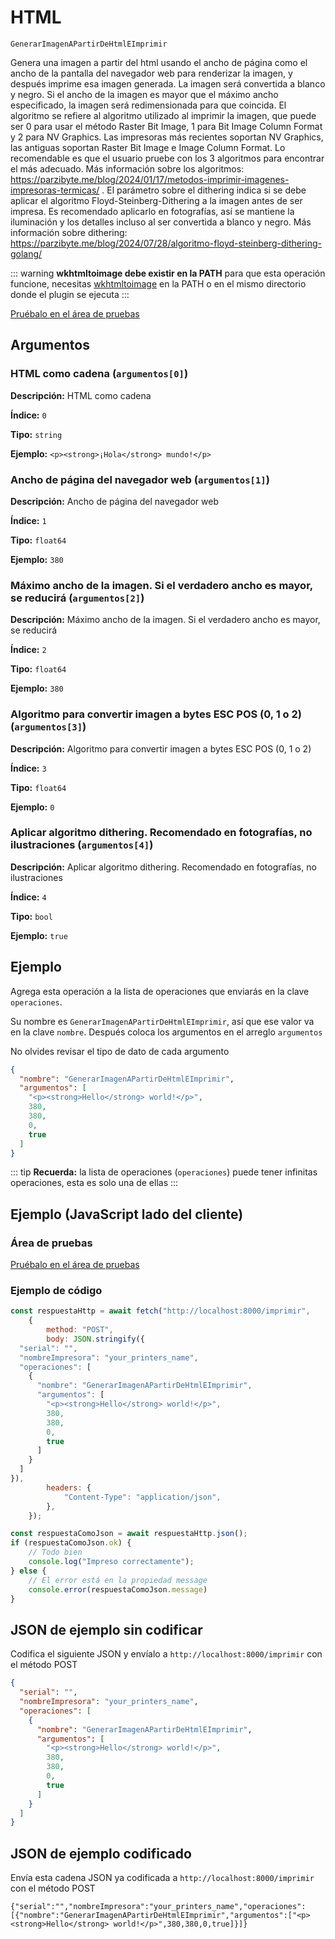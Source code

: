 # HTML

`GenerarImagenAPartirDeHtmlEImprimir`

Genera una imagen a partir del html usando el ancho de página como el ancho de la pantalla del navegador web para renderizar la imagen, y después imprime esa imagen generada. La imagen será convertida a blanco y negro. Si el ancho de la imagen es mayor que el máximo ancho especificado, la imagen será redimensionada para que coincida. El algoritmo se refiere al algoritmo utilizado al imprimir la imagen, que puede ser 0 para usar el método Raster Bit Image, 1 para Bit Image Column Format y 2 para NV Graphics. Las impresoras más recientes soportan NV Graphics, las antiguas soportan Raster Bit Image e Image Column Format. Lo recomendable es que el usuario pruebe con los 3 algoritmos para encontrar el más adecuado. Más información sobre los algoritmos: https://parzibyte.me/blog/2024/01/17/metodos-imprimir-imagenes-impresoras-termicas/ . El parámetro sobre el dithering indica si se debe aplicar el algoritmo Floyd-Steinberg-Dithering a la imagen antes de ser impresa. Es recomendado aplicarlo en fotografías, así se mantiene la iluminación y los detalles incluso al ser convertida a blanco y negro. Más información sobre dithering: https://parzibyte.me/blog/2024/07/28/algoritmo-floyd-steinberg-dithering-golang/


::: warning
**wkhtmltoimage debe existir en la PATH** para que esta operación funcione, necesitas
[wkhtmltoimage](https://wkhtmltopdf.org/downloads.html) en la PATH o en el mismo directorio
donde el plugin se ejecuta
:::



[Pruébalo en el área de pruebas](../area-pruebas.md?operacion=GenerarImagenAPartirDeHtmlEImprimir)

## Argumentos
### HTML como cadena (`argumentos[0]`)



**Descripción:** HTML como cadena

**Índice:** `0`

**Tipo:** `string`

**Ejemplo:** `<p><strong>¡Hola</strong> mundo!</p>`

### Ancho de página del navegador web (`argumentos[1]`)



**Descripción:** Ancho de página del navegador web

**Índice:** `1`

**Tipo:** `float64`

**Ejemplo:** `380`

### Máximo ancho de la imagen. Si el verdadero ancho es mayor, se reducirá (`argumentos[2]`)



**Descripción:** Máximo ancho de la imagen. Si el verdadero ancho es mayor, se reducirá

**Índice:** `2`

**Tipo:** `float64`

**Ejemplo:** `380`

### Algoritmo para convertir imagen a bytes ESC POS (0, 1 o 2) (`argumentos[3]`)



**Descripción:** Algoritmo para convertir imagen a bytes ESC POS (0, 1 o 2)

**Índice:** `3`

**Tipo:** `float64`

**Ejemplo:** `0`

### Aplicar algoritmo dithering. Recomendado en fotografías, no ilustraciones (`argumentos[4]`)



**Descripción:** Aplicar algoritmo dithering. Recomendado en fotografías, no ilustraciones

**Índice:** `4`

**Tipo:** `bool`

**Ejemplo:** `true`

## Ejemplo

Agrega esta operación a la lista de operaciones que enviarás en la clave `operaciones`.

Su nombre es `GenerarImagenAPartirDeHtmlEImprimir`, así que ese valor va en la clave `nombre`. Después coloca los argumentos en el arreglo `argumentos`

No olvides revisar el tipo de dato de cada argumento


```json
{
  "nombre": "GenerarImagenAPartirDeHtmlEImprimir",
  "argumentos": [
    "<p><strong>Hello</strong> world!</p>",
    380,
    380,
    0,
    true
  ]
}
```



::: tip
**Recuerda:** la lista de operaciones (`operaciones`) puede tener infinitas operaciones, esta es solo una de ellas
:::

## Ejemplo (JavaScript lado del cliente)

### Área de pruebas
[Pruébalo en el área de pruebas](../area-pruebas.md?operacion=GenerarImagenAPartirDeHtmlEImprimir)
<Playground urlBase="../.." nombreOperacion="GenerarImagenAPartirDeHtmlEImprimir" :ocultarOperacionesDisponibles="true"/>

### Ejemplo de código
```js
const respuestaHttp = await fetch("http://localhost:8000/imprimir",
    {
        method: "POST",
        body: JSON.stringify({
  "serial": "",
  "nombreImpresora": "your_printers_name",
  "operaciones": [
    {
      "nombre": "GenerarImagenAPartirDeHtmlEImprimir",
      "argumentos": [
        "<p><strong>Hello</strong> world!</p>",
        380,
        380,
        0,
        true
      ]
    }
  ]
}),
        headers: {
            "Content-Type": "application/json",
        },
    });

const respuestaComoJson = await respuestaHttp.json();
if (respuestaComoJson.ok) {
    // Todo bien
    console.log("Impreso correctamente");
} else {
    // El error está en la propiedad message
    console.error(respuestaComoJson.message)
}
```

## JSON de ejemplo sin codificar

Codifica el siguiente JSON y envíalo a `http://localhost:8000/imprimir` con el método POST

```json
{
  "serial": "",
  "nombreImpresora": "your_printers_name",
  "operaciones": [
    {
      "nombre": "GenerarImagenAPartirDeHtmlEImprimir",
      "argumentos": [
        "<p><strong>Hello</strong> world!</p>",
        380,
        380,
        0,
        true
      ]
    }
  ]
}
```

## JSON de ejemplo codificado

Envía esta cadena JSON ya codificada a `http://localhost:8000/imprimir` con el método POST

```
{"serial":"","nombreImpresora":"your_printers_name","operaciones":[{"nombre":"GenerarImagenAPartirDeHtmlEImprimir","argumentos":["<p><strong>Hello</strong> world!</p>",380,380,0,true]}]}
```
